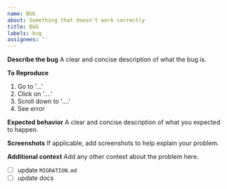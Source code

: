 ```yaml
---
name: BUG
about: Something that doesn't work correctly
title: BUG
labels: bug
assignees: ''
---
```


**Describe the bug**
A clear and concise description of what the bug is.

**To Reproduce**

1. Go to '...'
2. Click on '....'
3. Scroll down to '....'
4. See error

**Expected behavior**
A clear and concise description of what you expected to happen.

**Screenshots**
If applicable, add screenshots to help explain your problem.

**Additional context**
Add any other context about the problem here.

- [ ] update `MIGRATION.md`
- [ ] update docs
